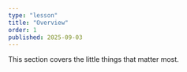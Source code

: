```yaml
---
type: "lesson"
title: "Overview"
order: 1
published: 2025-09-03
---
```


This section covers the little things that matter most.
